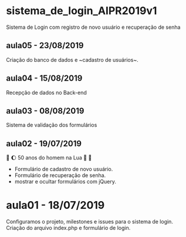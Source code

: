 # sistema_de_login_AIPR2019v1
Sistema de Login com registro de novo usuário e recuperação de senha

## aula05 - 23/08/2019
Criação do banco de dados e ~cadastro de usuários~.


## aula04 - 15/08/2019
Recepção de dados no Back-end

## aula03 - 08/08/2019

Sistema de validação dos formulários

## aula02 - 19/07/2019 
:rocket: :moon: 50 anos do homem na Lua 🌝 🌚

* Formulário de cadastro de novo usuário.
* Formulário de recuperação de senha.
* mostrar e ocultar formulários com jQuery.

# aula01 - 18/07/2019
Configuramos o projeto, milestones e issues para o sistema de login.
Criação do arquivo index.php e formulário de login.